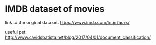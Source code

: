 # IMDB dataset of movies
link to the original dataset: https://www.imdb.com/interfaces/

useful pst: http://www.davidsbatista.net/blog/2017/04/01/document_classification/